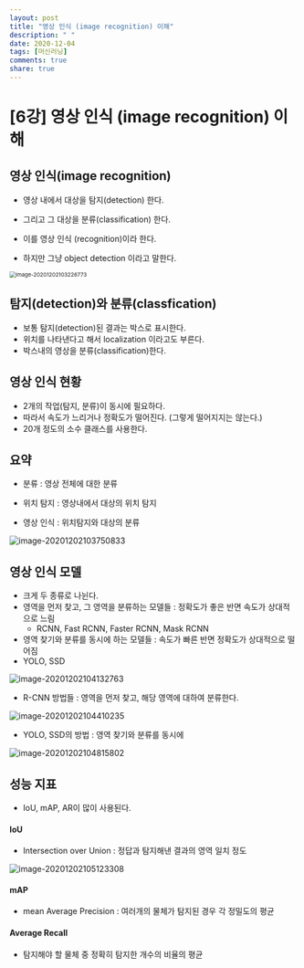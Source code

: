 ```yaml
---
layout: post
title: "영상 인식 (image recognition) 이해"
description: " "
date: 2020-12-04
tags: [머신러닝]
comments: true
share: true
---
```



# [6강] 영상 인식 (image recognition) 이해



## 영상 인식(image recognition)

* 영상 내에서 대상을 탐지(detection) 한다.
* 그리고 그 대상을 분류(classification) 한다.

* 이를 영상 인식 (recognition)이라 한다.
* 하지만 그냥 object detection 이라고 말한다.

<img src="markdown-images/image-20201202103226773.png" alt="image-20201202103226773" style="zoom: 67%;" />



## 탐지(detection)와 분류(classfication)

* 보통 탐지(detection)된 결과는 박스로 표시한다.
* 위치를 나타낸다고 해서 localization 이라고도 부른다.
* 박스내의 영상을 분류(classification)한다.



## 영상 인식 현황

* 2개의 작업(탐지, 분류)이 동시에 필요하다.
* 따라서 속도가 느리거나 정확도가 떨어진다. (그렇게 떨어지지는 않는다.)
* 20개 정도의 소수 클래스를 사용한다.



## 요약

* 분류 : 영상 전체에 대한 분류
* 위치 탐지 : 영상내에서 대상의 위치 탐지

* 영상 인식 : 위치탐지와 대상의 분류

![image-20201202103750833](markdown-images/image-20201202103750833.png)



## 영상 인식 모델

* 크게 두 종류로 나뉜다.
* 영역을 먼저 찾고, 그 영역을 분류하는 모델들 : 정확도가 좋은 반면 속도가 상대적으로 느림
  *  RCNN, Fast RCNN, Faster RCNN, Mask RCNN
*  영역 찾기와 분류를 동시에 하는 모델들 : 속도가 빠른 반면 정확도가 상대적으로 떨어짐
  * YOLO,  SSD

![image-20201202104132763](markdown-images/image-20201202104132763.png)



* R-CNN 방법들 : 영역을 먼저 찾고, 해당 영역에 대하여 분류한다.

![image-20201202104410235](markdown-images/image-20201202104410235.png)



* YOLO, SSD의 방법 : 영역 찾기와 분류를 동시에

![image-20201202104815802](markdown-images/image-20201202104815802.png)



## 성능 지표

* IoU, mAP, AR이 많이 사용된다.



#### IoU 

* Intersection over Union : 정답과 탐지해낸 결과의 영역 일치 정도

![image-20201202105123308](markdown-images/image-20201202105123308.png)



#### mAP

* mean Average Precision : 여러개의 물체가 탐지된 경우 각 정밀도의 평균



#### Average Recall

* 탐지해야 할 물체 중 정확히 탐지한 개수의 비율의 평균

